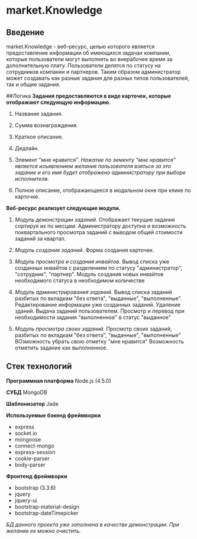 # market.Knowledge
## Введение
market.Knowledge - веб-ресурс, целью которого является предоставление информации об имеющихся задачах компании, которые пользователи могут выполнять во внерабочее время за дополнительную плату.
Пользователи делятся по статусу на сотрудников компании и партнеров. Таким образом администратор может создавать как разные задания для разных типов пользователей, так и общие задания.

##Логика
**Задания предоставляются в виде карточек, которые отображают следующую информацию.**

1. Название задания.
 
2. Сумма вознаграждения.

3. Краткое описание.

4. Дедлайн.

5. Элемент "мне нравится". *Нажатие по эементу "мне нравится" является изъявлением желания пользователя взяться за это задание и его имя будет отображено администратору при выборе исполнителя.*

6. Полное описание, отображающееся в модальном окне при клике по карточке.

**Веб-ресурс реализует следующие модули.**

1. *Модуль демонстрации заданий.*
Отображает текущие задания сортируя их по месцам. Администратору доступна и возможность поквартального просмотра заданий с выводом общей стоимости заданий за квартал.

2. *Модуль создания заданий.*
Форма создания карточек.

3. *Модуль просмотра и создания инвайтов.*
Вывод списка уже созданных инвайтов с разделением по статусу "администратор", "сотрудник", "партнер".
Модуль создания новых инвайтов необходимого статуса в необходимом количестве

5. *Модуль администрирования заданий.*
Вывод списка заданий разбитых по вкладкам "без ответа", "выданные", "выполненные".
Редактирование информации уже созданных заданий.
Удаление зданий.
Выдача заданий пользователем.
Просмотр и перевод при необходимости задания "выполненное" в статус "выданное"

6. *Модуль просмотра своих заданий.*
Просмотр своих заданий, разбитых по вкладкам "без ответа", "выданные", "выполненные"
ВОзможность убрать свою отметку "мне нравится"
Возможность отметить задание как выполненное.

## Стек технологий

**Программная платформа**
Node.js (4.5.0)

**СУБД**
MongoDB

**Шаблонизатор**
Jade

**Используемые бэкенд фреймворки**
- express
- socket.io
- mongoose
- connect-mongo
- express-session
- cookie-parser
- body-parser

**Фронтенд фреймворки**
- bootstrap (3.3.6)
- jquery
- jquery-ui
- bootstrap-material-design
- bootstrap-dateTimepicker

*БД данного проекта уже заполнена в качестве демонстрации. При желании ее можно очистить.*
